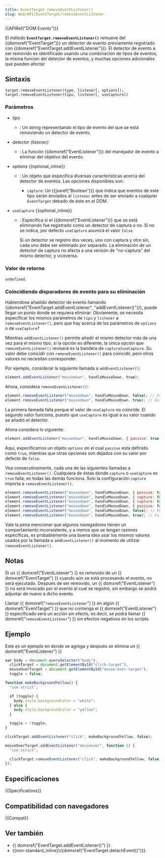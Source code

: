 ```yaml
---
title: EventTarget.removeEventListener()
slug: Web/API/EventTarget/removeEventListener
---
```


{{APIRef("DOM Events")}}

El método **`EventTarget.removeEventListener()`** remueve del {{domxref("EventTarget")}} un detector de evento previamente registrado con {{domxref("EventTarget.addEventListener")}}. El detector de evento a ser removido es identificado usando una combinación de tipos de eventos, la misma funcion del detector de eventos, y muchas opciones adicionales que pueden afectar

## Sintaxis

```
target.removeEventListener(type, listener[, options]);
target.removeEventListener(tipo, listener[, useCapture])
```

### Parámetros

- _tipo_
  - : Un string representando el tipo de evento del que se está removiendo un detector de evento.
- _detector (listener)_
  - : La función {{domxref("EventListener")}} del manejador de evento a eliminar del objetivo del evento.
- _options_ {{optional_inline}}

  - : Un objeto que especifíca diversas características acerca del detector de eventos. Las opciones disponibles son:

    - `capture`: Un {{jsxref("Boolean")}} que indica que eventos de este tipo serán enviados al `listener` antes de ser enviado a cualquier `EventTarget` debado de éste en el DOM.

- `useCapture` {{optional_inline}}

  - : Especifíca si el {{domxref("EventListener")}} que se está eliminando fue registrado como un detector de captura o no. Si no se indica, por defecto `useCapture` asumirá el valor `false`.

    Si un detector se registro dos veces, uno con captura y otro sin, cada uno debe ser eliminado por separado. La eliminación de un detector de captura no afecta a una versión de "no-captura" del mismo detector, y viceversa.

### Valor de retorno

`undefined`.

### Coincidiendo disparadores de evento para su eliminación

Habiendose añadido detector de evento llamando {{domxref("EventTarget.addEventListener", "addEventListener()")}}, puede llegar un punto donde se requiera eliminar. Obviamente, se necesita especificar los mismos parámetros de `tipo` y `listener` a `removeEventListener()`, pero que hay acerca de los parámetros de `options` o de `useCapture`?

Mientras `addEventListener()` permite añadir el mismo detector más de una vez para el mismo tipo, si la opción es diferente, la única opción que `removeEventListener()` revisará es la bandera de `capture`/`useCapture`. Su valor debe coincidir con `removeEventListener()` para coincidir, pero otros valores no necesitan corresponder.

Por ejemplo, considerar la siguiente llamada a `addEventListener()`:

```js
element.addEventListener("mousedown", handleMouseDown, true);
```

Ahora, considera `removeEventListener()`:

```js
element.removeEventListener("mousedown", handleMouseDown, false); // Fallo
element.removeEventListener("mousedown", handleMouseDown, true); // Éxito
```

La primera llamada falla porque el valor de `useCapture` no coincide. El segundo valor funciona, puesto que `useCapture` es igual a su valor cuando se añadió el detector.

Ahora considera lo siguiente:

```js
element.addEventListener("mousedown", handleMouseDown, { passive: true });
```

Aqui, especificamos un objeto `options` en el cual `passive` esta definido como `true`, mientras que otras opciones son dejados con su valor por defecto de `false`.

Vea consecutivamente, cada una de las siguientes llamadas a `removeEventListener()`. Cualquiera de éstas donde `capture` o `useCapture` es `true` falla; en todas las demás funciona. Solo la configuración `capture` importa a `removeEventListener()`.

```js
element.removeEventListener("mousedown", handleMouseDown, { passive: true }); // Funciona
element.removeEventListener("mousedown", handleMouseDown, { capture: false }); // Funciona
element.removeEventListener("mousedown", handleMouseDown, { capture: true }); // Falla
element.removeEventListener("mousedown", handleMouseDown, { passive: false }); // Funciona
element.removeEventListener("mousedown", handleMouseDown, false); // Funciona
element.removeEventListener("mousedown", handleMouseDown, true); // Falla
```

Vale la pena mencionar que algunos navegadores tienen un comportamiento inconsistente, y a menos que se tengan razones específicas, es probablemente una buena idea usar los mismos valores usados por la llamada a `addEventListener()` al momento de utilizar `removeEventListener()`.

## Notas

Si un {{ domxref("EventListener") }} es removido de un {{ domxref("EventTarget") }} cuando aún se está procesando el evento, no será ejecutado. Después de ser removido, un {{ domxref("EventListener") }} no será invocado por el evento al cual se registró, sin embargo se podrá adjuntar de nuevo a dicho evento.

Llamar {{ domxref("<code>removeEventListener</code>") }} en algún {{ domxref("EventTarget") }} que no contenga el {{ domxref("EventListener") }} especificado será un acción sin efecto, es decir, se podrá llamar {{ domxref("<code>removeEventListener</code>") }} sin efectos negativos en los scripts.

## Ejemplo

Este es un ejemplo en donde se agrega y después se elimina un {{ domxref("EventListener") }}

```js
var body = document.querySelector("body"),
  clickTarget = document.getElementById("click-target"),
  mouseOverTarget = document.getElementById("mouse-over-target"),
  toggle = false;

function makeBackgroundYellow() {
  "use strict";

  if (toggle) {
    body.style.backgroundColor = "white";
  } else {
    body.style.backgroundColor = "yellow";
  }

  toggle = !toggle;
}

clickTarget.addEventListener("click", makeBackgroundYellow, false);

mouseOverTarget.addEventListener("mouseover", function () {
  "use strict";

  clickTarget.removeEventListener("click", makeBackgroundYellow, false);
});
```

## Especificaciones

{{Specifications}}

## Compatibilidad con navegadores

{{Compat}}

## Ver también

- {{ domxref("EventTarget.addEventListener()") }}.
- {{non-standard_inline}}{{domxref("EventTarget.detachEvent()")}}.
